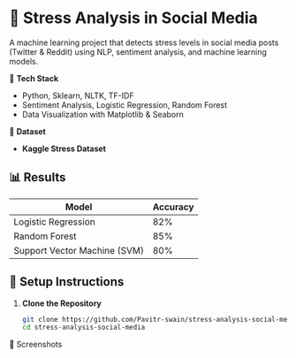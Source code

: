 # 🚀 Stress Analysis in Social Media

 A machine learning project that detects stress levels in social media posts (Twitter &amp; Reddit) using NLP, sentiment analysis, and machine learning models.  
 
📌 **Tech Stack** 
- Python, Sklearn, NLTK, TF-IDF
- Sentiment Analysis, Logistic Regression, Random Forest  
- Data Visualization with Matplotlib & Seaborn  

📌 **Dataset**  
- **Kaggle Stress Dataset**  

## 📊 Results  
| Model | Accuracy |
|-------|---------|
| Logistic Regression | 82% |
| Random Forest | 85% |
| Support Vector Machine (SVM) | 80% |

## 🚀 Setup Instructions  
1. **Clone the Repository**
   ```bash
   git clone https://github.com/Pavitr-swain/stress-analysis-social-media.git
   cd stress-analysis-social-media
📸 Screenshots
